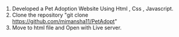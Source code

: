 1. Developed a Pet Adoption Website Using Html , Css , Javascript.
2. Clone the repository "git clone https://github.com/mimansha11/PetAdopt"
3. Move to html file and Open with Live server.
